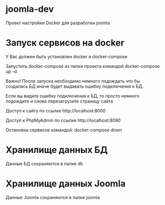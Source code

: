 # joomla-dev

Проект настройки Docker для разработки joomla

# Запуск сервисов на docker

У Вас должен быть установлен docker и docker-compose

Запустить docker-compose из папки проекта командой docker-compose up -d

Важно! После запуска необходимо немного подождать что бы создалась БД
иначе будет выдавать ошибку подключения к БД.

Если вы видите ошибку подключения к БД, то просто немного подождите и снова перезагрузите 
страницу сайта

Доступ к сайту по ссылке http://localhost:8000

Доступ к PhpMyAdmin по ссылке http://localhost:8080

Остановка сервисов командой: docker-compose down

# Хранилище данных БД
Данные БД сохраняются в папке db

# Хранилище данных Joomla
Данные Joomla сохраняются в папке joomla